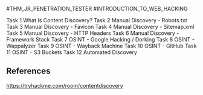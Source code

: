 #THM_JR_PENETRATION_TESTER #INTRODUCTION_TO_WEB_HACKING 

Task 1
What Is Content Discovery?
Task 2
Manual Discovery - Robots.txt
Task 3
Manual Discovery - Favicon
Task 4
Manual Discovery - Sitemap.xml
Task 5
Manual Discovery - HTTP Headers
Task 6
Manual Discovery - Framework Stack
Task 7
OSINT - Google Hacking / Dorking
Task 8
OSINT - Wappalyzer
Task 9
OSINT - Wayback Machine
Task 10
OSINT - GitHub
Task 11
OSINT - S3 Buckets
Task 12
Automated Discovery
## References

https://tryhackme.com/room/contentdiscovery